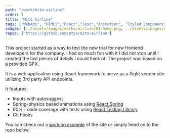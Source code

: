 ```yaml
---
path: "/work/mito-airline"
order: 1
title: "Mito Airline"
tags: ["WebApp", "HTML5","React","Jest","Animation", "Styled Components"]
images: [../assets/images/works/airline/01-home.png, ../assets/images/works/airline/02-selection.png]
repos: ["https://github.com/ptya/mito-airline"]
---
```


This project started as a way to test the new trial for new frontend developers for the company. I had so much fun with it I did not stop until I created the last pieces of details I could think of. The project was based on a provided GFX.

It is a web application using React framework to serve as a flight vendor site utilizing 3rd party API endpoints.

It features:
- Inputs with autosuggest
- Spring-physics based animations using [React Spring](https://www.react-spring.io/)
- 90%+ code coverage with tests using [React Testing Library](https://testing-library.com/docs/react-testing-library/intro)
- Git hooks

You can check out a [working example](https://pedantic-hugle-2b9f87.netlify.com/) of the site or simply head on to the repo below.